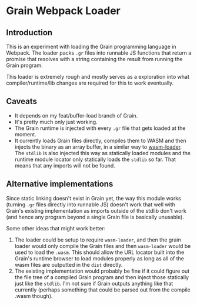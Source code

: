 # Grain Webpack Loader

## Introduction

This is an experiment with loading the Grain programming language in Webpack.
The loader packs `.gr` files into runnable JS functions that return a promise that resolves with a string containing the result from running the Grain program.

This loader is extremely rough and mostly serves as a exploration into what compiler/runtime/lib changes are required for this to work eventually.

## Caveats

* It depends on my feat/buffer-load branch of Grain.
* It's pretty much only just working.
* The Grain runtime is injected with every `.gr` file that gets loaded at the moment.
* It currently loads Grain files directly, compiles them to WASM and then injects the binary as an array buffer, in a similar way to [wasm-loader](https://github.com/ballercat/wasm-loader).
  The `stdlib` is also injected this way as statically loaded modules and the runtime module locator only statically loads the `stdlib` so far.
  That means that any imports will not be found.

## Alternative implementations

Since static linking doesn't exist in Grain yet, the way this module works (turning `.gr` files directly into runnable JS) doesn't work that well
with Grain's existing implementation as imports outside of the stdlib don't work (and hence any program beyond a single Grain file is basically unusable).

Some other ideas that might work better:

1. The loader could be setup to require `wasm-loader`, and then the grain loader would only compile the Grain files and then `wasm-loader` would be used to load the `.wasm`.
   This should allow the URL locator built into the Grain's runtime browser to load modules properly as long as all of the wasm files are outputted in the `dist` directly.
2. The existing implementation would probably be fine if it could figure out the file tree of a compiled Grain program and then inject those statically just like the `stdlib`.
   I'm not sure if Grain outputs anything like that currently (perhaps something that could be parsed out from the compile .wasm though).
